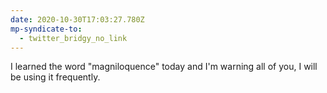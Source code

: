 ```yaml
---
date: 2020-10-30T17:03:27.780Z
mp-syndicate-to:
  - twitter_bridgy_no_link
---
```


I learned the word "magniloquence" today and I'm warning all of you, I will be using it frequently.
